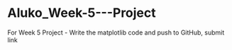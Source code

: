 # Aluko_Week-5---Project
For Week 5 Project - Write the matplotlib code and push to GitHub, submit link
